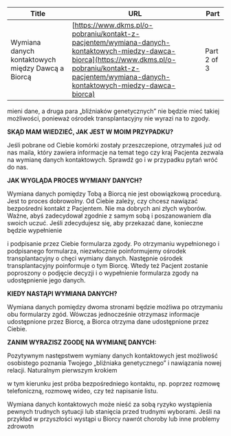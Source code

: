 | **Title**       | **URL**           | **Part**              |
|-----------------|-------------------|-----------------------|
| Wymiana danych kontaktowych między Dawcą a Biorcą         | [https://www.dkms.pl/o-pobraniu/kontakt-z-pacjentem/wymiana-danych-kontaktowych-miedzy-dawca-biorca](https://www.dkms.pl/o-pobraniu/kontakt-z-pacjentem/wymiana-danych-kontaktowych-miedzy-dawca-biorca)    | Part 2 of 3          |

mieni dane, a druga para „bliźniaków genetycznych” nie będzie mieć takiej możliwości, ponieważ ośrodek transplantacyjny nie wyrazi na to zgody.


**SKĄD MAM WIEDZIEĆ, JAK JEST W MOIM PRZYPADKU?**


Jeśli pobrane od Ciebie komórki zostały przeszczepione, otrzymałeś już od nas maila, który zawiera informacje na temat tego czy kraj Pacjenta zezwala na wymianę danych kontaktowych. Sprawdź go i w przypadku pytań wróć do nas. 


**JAK WYGLĄDA PROCES WYMIANY DANYCH?**


Wymiana danych pomiędzy Tobą a Biorcą nie jest obowiązkową procedurą. Jest to proces dobrowolny. Od Ciebie zależy, czy chcesz nawiązać bezpośredni kontakt z Pacjentem. Nie ma dobrych ani złych wyborów. Ważne, abyś zadecydował zgodnie z samym sobą i poszanowaniem dla swoich uczuć. Jeśli zdecydujesz się, aby przekazać dane, konieczne będzie wypełnienie   

i podpisanie przez Ciebie formularza zgody. Po otrzymaniu wypełnionego i podpisanego formularza, niezwłocznie poinformujemy ośrodek transplantacyjny o chęci wymiany danych. Następnie ośrodek transplantacyjny poinformuje o tym Biorcę. Wtedy też Pacjent zostanie poproszony o podjęcie decyzji i o wypełnienie formularza zgody na udostępnienie jego danych.


**KIEDY NASTĄPI WYMIANA DANYCH?**


Wymiana danych pomiędzy dwoma stronami będzie możliwa po otrzymaniu obu formularzy zgód. Wówczas jednocześnie otrzymasz informacje udostępnione przez Biorcę, a Biorca otrzyma dane udostępnione przez Ciebie.


**ZANIM WYRAZISZ ZGODĘ NA WYMIANĘ DANYCH:**


Pozytywnym następstwem wymiany danych kontaktowych jest możliwość osobistego poznania Twojego „bliźniaka genetycznego” i nawiązania nowej relacji. Naturalnym pierwszym krokiem   

w tym kierunku jest próba bezpośredniego kontaktu, np. poprzez rozmowę telefoniczną, rozmowę wideo, czy też napisanie listu.


Wymiana danych kontaktowych może nieść za sobą ryzyko wystąpienia pewnych trudnych sytuacji lub stanięcia przed trudnymi wyborami. Jeśli na przykład w przyszłości wystąpi u Biorcy nawrót choroby lub inne problemy zdrowotn